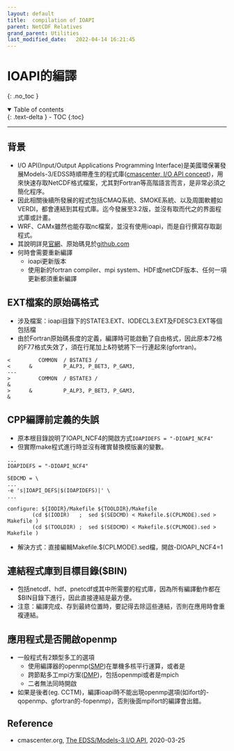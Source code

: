 ```yaml
---
layout: default
title:  compilation of IOAPI
parent: NetCDF Relatives
grand_parent: Utilities
last_modified_date:   2022-04-14 16:21:45
---
```

# IOAPI的編譯
{: .no_toc }

<details open markdown="block">
  <summary>
    Table of contents
  </summary>
  {: .text-delta }
- TOC
{:toc}
</details>

---
## 背景
- I/O API(Input/Output Applications Programming Interface)是美國環保署發展Models-3/EDSS時順帶產生的程式庫([cmascenter, I/O API concept](https://www.cmascenter.org/ioapi/))，用來快速存取NetCDF格式檔案，尤其對Fortran等高階語言而言，是非常必須之簡化程序。
- 因此相關後續所發展的程式包括CMAQ系統、SMOKE系統、以及周圍軟體如VERDI，都會連結到其程式庫。迄今發展至3.2版，並沒有取而代之的界面程式庫或計畫。
- WRF、CAMx雖然也能存取nc檔案，並沒有使用ioapi，而是自行撰寫存取副程式。
- 其說明詳見[官網](https://www.cmascenter.org/ioapi/documentation/all_versions/html/index.html)、原始碼見於[github.com](https://github.com/cjcoats/ioapi-3.2)
- 何時會需要重新編譯
  - ioapi更新版本
  - 使用新的fortran compiler、mpi system、HDF或netCDF版本、任何一項更新都須重新編譯

## EXT檔案的原始碼格式
- 涉及檔案：ioapi目錄下的STATE3.EXT、IODECL3.EXT及FDESC3.EXT等個包括檔
- 由於Fortran原始碼長度的定義，編譯時可能啟動了自由格式，因此原本72格的F77格式失效了，須在行尾加上&符號將下一行連起來(gfortran)。
```
<         COMMON  / BSTATE3 /
<      &          P_ALP3, P_BET3, P_GAM3,
---
>         COMMON  / BSTATE3 /                                             &
>      &          P_ALP3, P_BET3, P_GAM3,                                 &
```

## CPP編譯前定義的失誤
- 原本根目錄說明了IOAPI_NCF4的開啟方式`IOAPIDEFS = "-DIOAPI_NCF4"`
- 但實際make程式進行時並沒有確實替換模版裏的變數。
```
...
IOAPIDEFS = "-DIOAPI_NCF4"

SEDCMD = \
...
-e 's|IOAPI_DEFS|$(IOAPIDEFS)|' \
...

configure: ${IODIR}/Makefile ${TOOLDIR}/Makefile
        (cd $(IODIR)   ;  sed $(SEDCMD) < Makefile.$(CPLMODE).sed > Makefile )
        (cd $(TOOLDIR) ;  sed $(SEDCMD) < Makefile.$(CPLMODE).sed > Makefile )
```
- 解決方式：直接編輯Makefile.$(CPLMODE).sed檔，開啟-DIOAPI_NCF4=1

## 連結程式庫到目標目錄($BIN)
- 包括netcdf、hdf、pnetcdf或其中所需要的程式庫，因為所有編譯動作都在$BIN目錄下進行，因此直接連結是最方便。
- 注意：編譯完成、存到最終位置時，要記得去除這些連結，否則在應用時會重複連結。

## 應用程式是否開啟openmp
- 一般程式有2類型多工的選項
  - 使用編譯器的openmp([SMP](https://zh.wikipedia.org/wiki/对称多处理))在單機多核平行運算，或者是
  - 跨節點多工mpi方案([DMP](https://en.wikipedia.org/wiki/Distributed_memory))，包括openmpi或者是mpich
  - 二者無法同時開啟
- 如果是後者(eg. CCTM)，編譯ioapi時不能出現openmp選項(如ifort的-qopenmp、gfortran的-fopenmp)，否則後面mpifort的編譯會出錯。

## Reference
- cmascenter.org, [The EDSS/Models-3 I/O API](https://www.cmascenter.org/ioapi/documentation/all_versions/html/index.html), 2020-03-25

